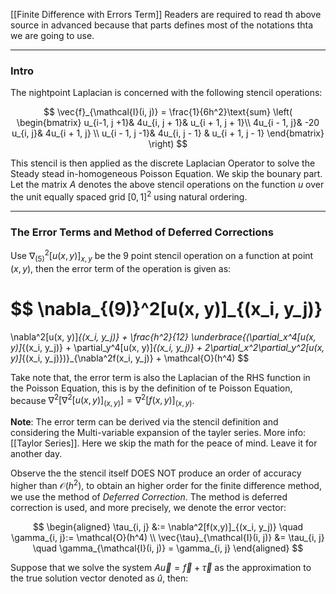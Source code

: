 [[Finite Difference with Errors Term]]
Readers are required to read th above source in advanced because that parts defines most of the notations thta we are going to use. 

---
### **Intro**

The nightpoint Laplacian is concerned with the following stencil operations: 

$$
\vec{f}_{\mathcal{I}(i, j)} = 
\frac{1}{6h^2}\text{sum}
\left(
    \begin{bmatrix}
        u_{i-1, j +1}& 4u_{i, j + 1}& u_{i + 1, j + 1}\\
        4u_{i - 1, j}& -20 u_{i, j}& 4u_{i + 1, j} \\
        u_{i - 1, j -1}& 4u_{i, j - 1} & u_{i + 1, j - 1}
    \end{bmatrix}
\right)
$$

This stencil is then applied as the discrete Laplacian Operator to solve the Steady stead in-homogeneous Poisson Equation. We skip the bounary part. Let the matrix $A$ denotes the above stencil operations on the function $u$ over the unit equally spaced grid $[0, 1]^2$ using natural ordering. 

---
### **The Error Terms and Method of Deferred Corrections**

Use $\nabla^2_{(5)}[u(x, y)]_{x, y}$ be the 9 point stencil operation on a function at point $(x, y)$, then the error term of the operation is given as: 

$$
\nabla_{(9)}^2[u(x, y)]_{(x_i, y_j)}
= 
\nabla^2[u(x, y)]_{(x_i, y_j)} + 
\frac{h^2}{12}
\underbrace{(\partial_x^4[u(x, y)]_{(x_i, y_j)} + \partial_y^4[u(x, y)]_{(x_i, y_j)} + 2\partial_x^2\partial_y^2[u(x, y)]_{(x_i, y_j)})}_{\nabla^2f(x_i, y_j)} + \mathcal{O}(h^4)
$$

Take note that, the error term is also the Laplacian of the RHS function in the Poisson Equation, this is by the definition of te Poisson Equation, because $\nabla^2[\nabla^2[u(x, y)]_{(x, y)}] = \nabla^2[f(x, y)]_{(x, y)}$. 

**Note**: The error term can be derived via the stencil definition and considering the Multi-variable expansion of the tayler series. More info: [[Taylor Series]]. Here we skip the math for the peace of mind. Leave it for another day. 

Observe the the stencil itself DOES NOT produce an order of accuracy higher than $\mathcal{O}(h^2)$, to obtain an higher order for the finite difference method, we use the method of *Deferred Correction*. The method is deferred correction is used, and more precisely, we denote the error vector: 

$$
\begin{aligned}
    \tau_{i, j} &:= \nabla^2[f(x,y)]_{(x_i, y_j)} \quad \gamma_{i, j}:= \mathcal{O}(h^4)
    \\
    \vec{\tau}_{\mathcal{I}(i, j)} &= \tau_{i, j} \quad \gamma_{\mathcal{I}(i, j)} = \gamma_{i, j}
\end{aligned}
$$

Suppose that we solve the system $A\vec{u} = \vec{f} + \vec{\tau}$ as the approximation to the true solution vector denoted as $\hat{u}$, then: 

